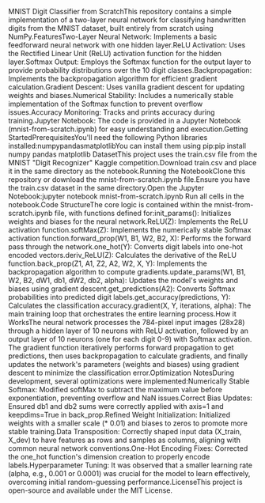 MNIST Digit Classifier from ScratchThis repository contains a simple implementation of a two-layer neural network for classifying handwritten digits from the MNIST dataset, built entirely from scratch using NumPy.FeaturesTwo-Layer Neural Network: Implements a basic feedforward neural network with one hidden layer.ReLU Activation: Uses the Rectified Linear Unit (ReLU) activation function for the hidden layer.Softmax Output: Employs the Softmax function for the output layer to provide probability distributions over the 10 digit classes.Backpropagation: Implements the backpropagation algorithm for efficient gradient calculation.Gradient Descent: Uses vanilla gradient descent for updating weights and biases.Numerical Stability: Includes a numerically stable implementation of the Softmax function to prevent overflow issues.Accuracy Monitoring: Tracks and prints accuracy during training.Jupyter Notebook: The code is provided in a Jupyter Notebook (mnist-from-scratch.ipynb) for easy understanding and execution.Getting StartedPrerequisitesYou'll need the following Python libraries installed:numpypandasmatplotlibYou can install them using pip:pip install numpy pandas matplotlib
DatasetThis project uses the train.csv file from the MNIST "Digit Recognizer" Kaggle competition.Download train.csv and place it in the same directory as the notebook.Running the NotebookClone this repository or download the mnist-from-scratch.ipynb file.Ensure you have the train.csv dataset in the same directory.Open the Jupyter Notebook:jupyter notebook mnist-from-scratch.ipynb
Run all cells in the notebook.Code StructureThe core logic is contained within the mnist-from-scratch.ipynb file, with functions defined for:init_params(): Initializes weights and biases for the neural network.ReLU(Z): Implements the ReLU activation function.softMax(Z): Implements the numerically stable Softmax activation function.forward_prop(W1, B1, W2, B2, X): Performs the forward pass through the network.one_hot(Y): Converts digit labels into one-hot encoded vectors.deriv_ReLU(Z): Calculates the derivative of the ReLU function.back_prop(Z1, A1, Z2, A2, W2, X, Y): Implements the backpropagation algorithm to compute gradients.update_params(W1, B1, W2, B2, dW1, db1, dW2, db2, alpha): Updates the model's weights and biases using gradient descent.get_predictions(A2): Converts Softmax probabilities into predicted digit labels.get_accuracy(predictions, Y): Calculates the classification accuracy.gradient(X, Y, iterations, alpha): The main training loop that orchestrates the entire learning process.How it WorksThe neural network processes the 784-pixel input images (28x28) through a hidden layer of 10 neurons with ReLU activation, followed by an output layer of 10 neurons (one for each digit 0-9) with Softmax activation. The gradient function iteratively performs forward propagation to get predictions, then uses backpropagation to calculate gradients, and finally updates the network's parameters (weights and biases) using gradient descent to minimize the classification error.Optimization NotesDuring development, several optimizations were implemented:Numerically Stable Softmax: Modified softMax to subtract the maximum value before exponentiation, preventing overflow and NaN issues.Correct Bias Updates: Ensured db1 and db2 sums were correctly applied with axis=1 and keepdims=True in back_prop.Refined Weight Initialization: Initialized weights with a smaller scale (* 0.01) and biases to zeros to promote more stable training.Data Transposition: Correctly shaped input data (X_train, X_dev) to have features as rows and samples as columns, aligning with common neural network conventions.One-Hot Encoding Fixes: Corrected the one_hot function's dimension creation to properly encode labels.Hyperparameter Tuning: It was observed that a smaller learning rate (alpha, e.g., 0.001 or 0.0001) was crucial for the model to learn effectively, overcoming initial random-guessing performance.LicenseThis project is open-source and available under the MIT License.
